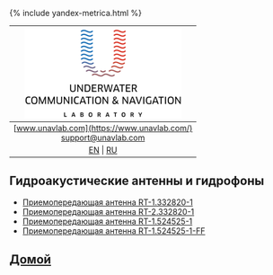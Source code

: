  {% include yandex-metrica.html %}

| ![logo](/documentation/sm_logo.png) |
| :---: |
| [www.unavlab.com](https://www.unavlab.com/) <br/> [support@unavlab.com](mailto:support@unavlab.com) |
| [EN](underwater_acoustic_antennas_en.md) \| [RU](underwater_acoustic_antennas_ru.md) |

## Гидроакустические антенны и гидрофоны
* [Приемопередающая антенна RT-1.332820-1](/documentation/RU/Transducers/RT_1_332820_1_Specification_ru.md)
* [Приемопередающая антенна RT-2.332820-1](/documentation/RU/Transducers/RT_2_332820_1_Specification_ru.md)
* [Приемопередающая антенна RT-1.524525-1](/documentation/RU/Transducers/RT-1.524525-1_specification_ru.md)
* [Приемопередающая антенна RT-1.524525-1-FF](/documentation/RU/Transducers/RT_1_524525_1_FF_Specification_ru.md)

## [Домой](README_RU.md)
